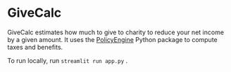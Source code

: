 # GiveCalc

GiveCalc estimates how much to give to charity to reduce your net income by a given amount.
It uses the [PolicyEngine](https://policyengine.org) Python package to compute taxes and benefits.

To run locally, run `streamlit run app.py` .
